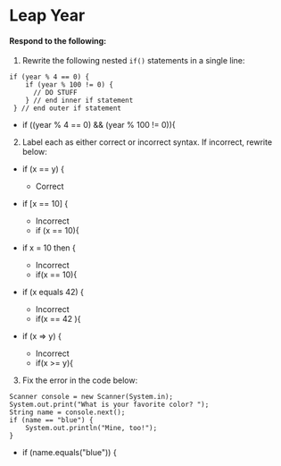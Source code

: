 # Leap Year
#### Respond to the following:

1. Rewrite the following nested `if()` statements in a single line:
  ```
  if (year % 4 == 0) {
      if (year % 100 != 0) {
        // DO STUFF
      } // end inner if statement
   } // end outer if statement
  ```
  * if ((year % 4 == 0) && (year % 100 != 0)){


2. Label each as either correct or incorrect syntax. If incorrect, rewrite below:
  * if (x == y) {

    * Correct

  * if [x == 10] {

    * Incorrect
    * if (x == 10){

  * if x = 10 then {

    * Incorrect
    * if(x == 10){

  * if (x equals 42) {

    * Incorrect
    * if(x == 42 ){

  * if (x => y) {

    * Incorrect
    * if(x >= y){


3. Fix the error in the code below:

  ```
  Scanner console = new Scanner(System.in);
  System.out.print("What is your favorite color? ");
  String name = console.next();
  if (name == "blue") {
      System.out.println("Mine, too!");
  }
  ```

  * if (name.equals("blue")) {

